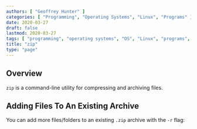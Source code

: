 ```yaml
---
authors: [ "Geoffrey Hunter" ]
categories: [ "Programming", "Operating Systems", "Linux", "Programs" ]
date: 2020-03-27
draft: false
lastmod: 2020-03-27
tags: [ "programming", "operating systems", "OS", "Linux", "programs", "zip" ]
title: "zip"
type: "page"
---
```


## Overview

`zip` is a command-line utility for compressing and archiving files.

## Adding Files To An Existing Archive

You can add more files/folders to an existing `.zip` archive with the `-r` flag:

```bash

```